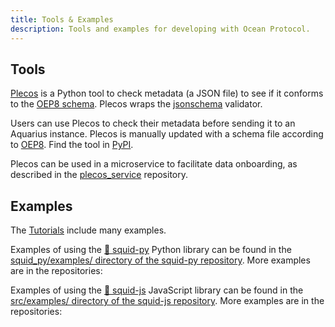 ```yaml
---
title: Tools & Examples
description: Tools and examples for developing with Ocean Protocol.
---
```


## Tools

[Plecos](https://github.com/oceanprotocol/plecos) is a Python tool to check metadata (a JSON file) to see if it conforms to the [OEP8 schema](https://github.com/oceanprotocol/OEPs/tree/master/8). Plecos wraps the [jsonschema](https://github.com/Julian/jsonschema) validator.

Users can use Plecos to check their metadata before sending it to an Aquarius instance. Plecos is manually updated with a schema file according to [OEP8](https://github.com/oceanprotocol/OEPs/tree/master/8). Find the tool in [PyPI](https://pypi.org/project/plecos/).

Plecos can be used in a microservice to facilitate data onboarding, as described in the [plecos_service](https://github.com/oceanprotocol/plecos_service) repository.

<repo name="Plecos"></repo>

## Examples

The [Tutorials](/tutorials/introduction/) include many examples.

Examples of using the [🦑 squid-py](https://github.com/oceanprotocol/squid-js) Python library can be found in the [squid_py/examples/ directory of the squid-py repository](https://github.com/oceanprotocol/squid-py/tree/develop/squid_py/examples). More examples are in the repositories:

<repo name="mantaray"></repo>
<repo name="tuna"></repo>

Examples of using the [🦑 squid-js](https://github.com/oceanprotocol/squid-js) JavaScript library can be found in the [src/examples/ directory of the squid-js repository](https://github.com/oceanprotocol/squid-js/tree/develop/src/examples). More examples are in the repositories:

<repo name="pleuston"></repo>
<repo name="tuna"></repo>
